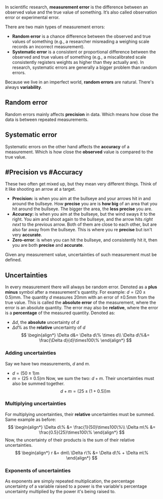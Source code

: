 In scientific research, **measurement error** is the difference between an observed value and the true value of something. It’s also called observation error or experimental error.

There are two main types of measurement errors:
- **Random error** is a chance difference between the observed and true values of something (e.g., a researcher misreading a weighing scale records an incorrect measurement).
- **Systematic error** is a consistent or proportional difference between the observed and true values of something (e.g., a miscalibrated scale consistently registers weights as higher than they actually are).
In research, systematic errors are generally a bigger problem than random errors.

Because we live in an imperfect world, **random errors** are natural. There's always **variability**.
## Random error
Random errors mainly affects **precision** in data. Which means how close the data is between repeated measurements. 
## Systematic error
Systematic errors on the other hand affects the **accuracy** of a measurement. Which is how close the **observed** value is compared to the true value.

## #Precision vs #Accuracy
These two often get mixed up, but they mean very different things. Think of it like shooting an arrow at a target.
* **Precision:** is when you aim at the bullseye and your arrows hit in and around the bullseye. How **precise** you are is **how big** of an area that you hit around the bullseye. The bigger the area, the **less precise** you are. 
* **Accuracy:** is when you aim at the bullseye, but the wind sways it to the right. You aim and shoot again to the bullseye, and the arrow hits *right next* to the previous arrow. Both of them are close to each other, but are also far away from the bullseye. This is where you re **precise** but isn't very **accurate**. 
* **Zero-error**: is when you can hit the bullseye, and consistently hit it, then you are both **precise** and **accurate**.

Given any measurement value, uncertainties of such measurement must be defined. 
## Uncertainties
In every measurement there will always be random error. Denoted as a **plus minus** symbol after a measurement's quantity. For example: $d = (20 \pm 0.5)\text{mm}$. The quantity $d$ measures $20\text{mm}$ with an error of $\pm0.5\text{mm}$ from the true value. This is called the **absolute error** of the measurement, where the error is an absolute quantity. The error may also be **relative**, where the error is a **percentage** of the measured quantity. Denoted as:
* $\Delta d$, the **absolute** uncertainty of $d$
* $\Delta d\%$ as the **relative** uncertainty of $d$
$$
\begin{align*}
\Delta d&= \Delta d\% \times d\\
\Delta d\%&= \frac{\Delta d}{d}\times100\%
\end{align*}
$$
### Adding uncertainties 
Say we have two measurements, $d$ and $m$.
* $d=(50\pm1)\text{m}$
* $m = (25\pm0.5)\text{m}$
Now, we sum the two: $d + m$. Their uncertainties must also be summed together.
$$
d+m = (25\pm (1 + 0.5))\text{m}
$$
### Multiplying uncertainties
For multiplying uncertainties, their **relative** uncertainties must be summed. Same example as before:
$$
\begin{align*}
\Delta d\% &= \frac{1}{50}\times100\%\\
\Delta m\% &= \frac{0.5}{25}\times100\%
\end{align*}
$$
Now, the uncertainty of their products is the sum of their relative uncertainties.
$$
\begin{align*}
r &= dm\\
\Delta r\% &= \Delta d\% + \Delta m\%
\end{align*}
$$
### Exponents of uncertainties
As exponents are simply repeated multiplication, the percentage uncertainty of a variable raised to a power is the variable's percentage uncertainty multiplied by the power it's being raised to.